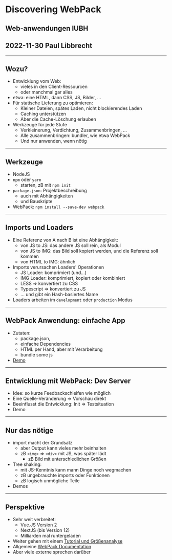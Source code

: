 # Discovering WebPack

## Web-anwendungen IUBH
## 2022-11-30 Paul Libbrecht

--- 

## Wozu?

* Entwicklung vom Web:
	* vieles in den Client-Ressourcen
	* oder manchmal gar alles
* etwa: eine HTML, dann CSS, JS, Bilder, ...
* Für statische Lieferung zu optimieren: 
	* Kleiner Dateien, spätes Laden, nicht blockierendes Laden
	* Caching unterstützen
	* Aber die Cache-Löschung erlauben
* Werkzeuge für jede Stufe
	* Verkleinerung, Verdichtung, Zusammenbringen, ...
	* Alle zusammenbringen: bundler, wie etwa WebPack
	* Und nur anwenden, wenn nötig
--- 

## Werkzeuge

* NodeJS
* `npm` oder `yarn`
	* starten, zB mit `npm init`
* `package.json`: Projektbeschreibung
	* auch mit Abhängigkeiten
	* und Bauskripte
* WebPack: `npm install --save-dev webpack` 

--- 

## Imports und Loaders

* Eine Referenz von A nach B ist eine Abhängigkeit:
	* von JS to JS: das andere JS soll rein, als Modul
	* von JS to IMG: das Bild soll kopiert werden, und die Referenz soll kommen
	* von HTML to IMG: ähnlich
* Imports verursachen Loaders' Operationen
	* JS Loader: komprimiert (und...)
	* IMG Loader: komprimiert, kopiert oder kombiniert
	* LESS => konvertiert zu CSS
	* Typescript => konvertiert zu JS
	* ... und gibt ein Hash-basiertes Name
* Loaders arbeiten im `development` oder `production` Modus


--- 

## WebPack Anwendung: einfache App
* Zutaten:
	* package.json,
	* einfache Dependencies
	* HTML per Hand, aber mit Verarbeitung
	* bundle some js
* [Demo](https://hoplahup.net/tmp/webpack-demo.tgz)
--- 


## Entwicklung mit WebPack: Dev Server

* Idee: so kurze Feedbackschleifen wie möglich 
* Eine Quelle-Veränderung => Vorschau direkt
* Beeinflusst die Entwicklung: Init => Testsituation
* Demo
--- 

## Nur das nötige

* import macht der Grundsatz
	* aber Output kann vieles mehr beinhalten
	* zB `<img>`  => `<div>` mit JS, was später lädt
		* zB Bild mit unterschiedlichen Größen
* Tree shaking:
	* mit JS-Kenntnis kann mann Dinge noch wegmachen
	* zB ungebrauchte imports oder Funktionen
	* zB logisch unmögliche Teile
* Demos
--- 

## Perspektive

* Sehr weit verbreitet: 
	* Vue.JS Version 2
	* NextJS (bis Version 12)
	* Milliarden mal runtergeladen
* Weiter gehen mit einem [Tutorial und Größenanalyse](https://www.smashingmagazine.com/2021/06/getting-started-webpack/)
* Allgemeine [WebPack Documentation](https://webpack.js.org/)
* Aber viele externe sprechen darüber
